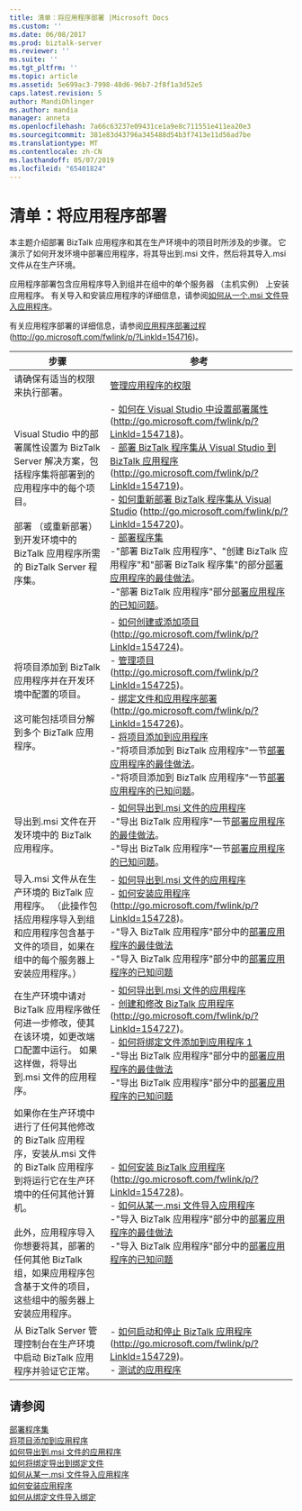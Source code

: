 ```yaml
---
title: 清单：将应用程序部署 |Microsoft Docs
ms.custom: ''
ms.date: 06/08/2017
ms.prod: biztalk-server
ms.reviewer: ''
ms.suite: ''
ms.tgt_pltfrm: ''
ms.topic: article
ms.assetid: 5e699ac3-7998-48d6-96b7-2f8f1a3d52e5
caps.latest.revision: 5
author: MandiOhlinger
ms.author: mandia
manager: anneta
ms.openlocfilehash: 7a66c63237e09431ce1a9e8c711551e411ea20e3
ms.sourcegitcommit: 381e83d43796a345488d54b3f7413e11d56ad7be
ms.translationtype: MT
ms.contentlocale: zh-CN
ms.lasthandoff: 05/07/2019
ms.locfileid: "65401824"
---
```

# <a name="checklist-deploying-an-application"></a>清单：将应用程序部署
本主题介绍部署 BizTalk 应用程序和其在生产环境中的项目时所涉及的步骤。 它演示了如何开发环境中部署应用程序，将其导出到.msi 文件，然后将其导入.msi 文件从在生产环境。  
  
 应用程序部署包含应用程序导入到组并在组中的单个服务器 （主机实例） 上安装应用程序。 有关导入和安装应用程序的详细信息，请参阅[如何从一个.msi 文件导入应用程序](../technical-guides/how-to-import-an-application-from-an-msi-file.md)。  
  
 有关应用程序部署的详细信息，请参阅[应用程序部署过程](http://go.microsoft.com/fwlink/p/?LinkId=154716)(http://go.microsoft.com/fwlink/p/?LinkId=154716)。  
  
|步骤|参考|  
|-----------|---------------|  
|请确保有适当的权限来执行部署。|[管理应用程序的权限](../technical-guides/permissions-for-managing-an-application.md)|  
|Visual Studio 中的部署属性设置为 BizTalk Server 解决方案，包括程序集将部署到的应用程序中的每个项目。<br /><br /> 部署 （或重新部署） 到开发环境中的 BizTalk 应用程序所需的 BizTalk Server 程序集。|-   [如何在 Visual Studio 中设置部署属性](http://go.microsoft.com/fwlink/p/?LinkId=154718)(http://go.microsoft.com/fwlink/p/?LinkId=154718)。<br />-   [部署 BizTalk 程序集从 Visual Studio 到 BizTalk 应用程序](http://go.microsoft.com/fwlink/p/?LinkId=154719)(http://go.microsoft.com/fwlink/p/?LinkId=154719)。<br />-   [如何重新部署 BizTalk 程序集从 Visual Studio](http://go.microsoft.com/fwlink/p/?LinkId=154720) (http://go.microsoft.com/fwlink/p/?LinkId=154720)。<br />-   [部署程序集](../technical-guides/deploying-an-assembly.md)<br />-"部署 BizTalk 应用程序"、"创建 BizTalk 应用程序"和"部署 BizTalk 程序集"的部分[部署应用程序的最佳做法](http://msdn.microsoft.com/library/gg634504.aspx)。<br />-"部署 BizTalk 应用程序"部分[部署应用程序的已知问题](../technical-guides/known-issues-with-deploying-an-application.md)。|  
|将项目添加到 BizTalk 应用程序并在开发环境中配置的项目。<br /><br /> 这可能包括项目分解到多个 BizTalk 应用程序。|-   [如何创建或添加项目](http://go.microsoft.com/fwlink/p/?LinkId=154724)(http://go.microsoft.com/fwlink/p/?LinkId=154724)。<br />-   [管理项目](http://go.microsoft.com/fwlink/p/?LinkId=154725)(http://go.microsoft.com/fwlink/p/?LinkId=154725)。<br />-   [绑定文件和应用程序部署](http://go.microsoft.com/fwlink/p/?LinkId=154726)(http://go.microsoft.com/fwlink/p/?LinkId=154726)。<br />-   [将项目添加到应用程序](../technical-guides/adding-artifacts-to-an-application.md)<br />-"将项目添加到 BizTalk 应用程序"一节[部署应用程序的最佳做法](http://msdn.microsoft.com/library/gg634504.aspx)。<br />-"将项目添加到 BizTalk 应用程序"一节[部署应用程序的已知问题](../technical-guides/known-issues-with-deploying-an-application.md)。|  
|导出到.msi 文件在开发环境中的 BizTalk 应用程序。|-   [如何导出到.msi 文件的应用程序](../technical-guides/how-to-export-an-application-to-an-msi-file.md)<br />-"导出 BizTalk 应用程序"一节[部署应用程序的最佳做法](http://msdn.microsoft.com/library/gg634504.aspx)。<br />-"导出 BizTalk 应用程序"一节[部署应用程序的已知问题](../technical-guides/known-issues-with-deploying-an-application.md)。|  
|导入.msi 文件从在生产环境的 BizTalk 应用程序。 （此操作包括应用程序导入到组和应用程序包含基于文件的项目，如果在组中的每个服务器上安装应用程序。）|-   [如何导出到.msi 文件的应用程序](../technical-guides/how-to-export-an-application-to-an-msi-file.md)<br />-   [如何安装应用程序](http://go.microsoft.com/fwlink/p/?LinkId=154728)(http://go.microsoft.com/fwlink/p/?LinkId=154728)。<br />-"导入 BizTalk 应用程序"部分中的[部署应用程序的最佳做法](http://msdn.microsoft.com/library/gg634504.aspx)<br />-"导入 BizTalk 应用程序"部分中的[部署应用程序的已知问题](../technical-guides/known-issues-with-deploying-an-application.md)|  
|在生产环境中请对 BizTalk 应用程序做任何进一步修改，使其在该环境，如更改端口配置中运行。 如果这样做，将导出到.msi 文件的应用程序。|-   [如何导出到.msi 文件的应用程序](../technical-guides/how-to-export-an-application-to-an-msi-file.md)<br />-   [创建和修改 BizTalk 应用程序](http://go.microsoft.com/fwlink/p/?LinkId=154727)(http://go.microsoft.com/fwlink/p/?LinkId=154727)。<br />-   [如何将绑定文件添加到应用程序 1](../technical-guides/how-to-add-a-binding-file-to-an-application1.md)<br />-"导出 BizTalk 应用程序"部分中的[部署应用程序的最佳做法](http://msdn.microsoft.com/library/gg634504.aspx)<br />-"导出 BizTalk 应用程序"部分中的[部署应用程序的已知问题](../technical-guides/known-issues-with-deploying-an-application.md)|  
|如果你在生产环境中进行了任何其他修改的 BizTalk 应用程序，安装从.msi 文件的 BizTalk 应用程序到将运行它在生产环境中的任何其他计算机。<br /><br /> 此外，应用程序导入你想要将其，部署的任何其他 BizTalk 组，如果应用程序包含基于文件的项目，这些组中的服务器上安装应用程序。|-   [如何安装 BizTalk 应用程序](http://go.microsoft.com/fwlink/p/?LinkId=154728)(http://go.microsoft.com/fwlink/p/?LinkId=154728)。<br />-   [如何从某一.msi 文件导入应用程序](../technical-guides/how-to-import-an-application-from-an-msi-file.md)<br />-"导入 BizTalk 应用程序"部分中的[部署应用程序的最佳做法](http://msdn.microsoft.com/library/gg634504.aspx)<br />-"导入 BizTalk 应用程序"部分中的[部署应用程序的已知问题](../technical-guides/known-issues-with-deploying-an-application.md)|  
|从 BizTalk Server 管理控制台在生产环境中启动 BizTalk 应用程序并验证它正常。|-   [如何启动和停止 BizTalk 应用程序](http://go.microsoft.com/fwlink/p/?LinkId=154729)(http://go.microsoft.com/fwlink/p/?LinkId=154729)。<br />-   [测试的应用程序](../technical-guides/testing-an-application.md)|  
  
## <a name="see-also"></a>请参阅  
 [部署程序集](../technical-guides/deploying-an-assembly.md)   
 [将项目添加到应用程序](../technical-guides/adding-artifacts-to-an-application.md)   
 [如何导出到.msi 文件的应用程序](../technical-guides/how-to-export-an-application-to-an-msi-file.md)   
 [如何将绑定导出到绑定文件](../technical-guides/how-to-export-bindings-to-a-binding-file.md)   
 [如何从某一.msi 文件导入应用程序](../technical-guides/how-to-import-an-application-from-an-msi-file.md)   
 [如何安装应用程序](../technical-guides/how-to-install-an-application.md)   
 [如何从绑定文件导入绑定](../technical-guides/how-to-import-bindings-from-a-binding-file.md)